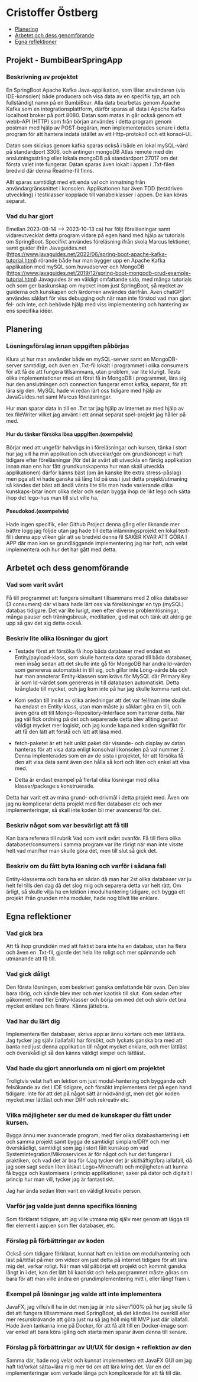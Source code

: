# Cristoffer Östberg

- [Planering](#planering)
- [Arbetet och dess genomförande](#arbetet-och-dess-genomförande)
- [Egna reflektioner](#egna-reflektioner)


## Projekt - BumbiBearSpringApp

### Beskrivning av projektet
En SpringBoot Apache Kafka Java-applikation, som låter användaren (via IDE-konsolen) både producera och visa data av en specifik typ, art och fullständigt namn på en BumbiBear. Alla data bearbetas genom Apache Kafka som en integrationsplattform, därför sparas all data i Apache Kafka localhost broker på port 8080. Datan som matas in går också genom ett webb-API (HTTP) som från början användes i detta program genom postman med hjälp av POST-begäran, men implementerades senare i detta program för att hantera indata istället av ett Http-protokoll och ett konsol-UI.

Datan som skickas genom kafka sparas också i både en lokal mySQL-värd på standardport 3306, och antingen mongoDB Atlas remote med din anslutningssträng eller lokala mongoDB på standardport 27017 om det första valet inte fungerar. Datan sparas även lokalt i appen i .Txt-filen bredvid där denna Readme-fil finns.

Allt sparas samtidigt med ett enda val och inmatning från användargränssnittet i konsolen.
Applikationen har även TDD (testdriven utveckling) i testklasser kopplade till variabelklasser i appen. De kan köras separat.

### Vad du har gjort
Emellan 2023-08-14 --> 2023-10-13 ca) har följt föreläsningar samt vidareutvecklat detta program vidare på egen hand med hjälp av tutorials om SpringBoot.
Specifikt användes föreläsning ifrån skola Marcus lektioner, samt guider ifrån Javaguides.net (https://www.javaguides.net/2022/06/spring-boot-apache-kafka-tutorial.html) rörande både hur man bygger upp en Apache Kafka applikation med mySQL som huvudserver och MongoDB (https://www.javaguides.net/2019/12/spring-boot-mongodb-crud-example-tutorial.html)
Javaguides är en väldigt omfattande sida, med många tutorials och som ger baskunskap om mycket inom just SpringBoot, så mycket av guiderna och kunskapen och lärdomen användes därifrån. Även chatGPT användes såklart för viss debugging och när man inte förstod vad man gjort fel- och inte, och behövde hjälp med viss implementering och hantering av ens specifika idéer.


## Planering

### Lösningsförslag innan uppgiften påbörjas
Klura ut hur man använder både en mySQL-server samt en MongoDB-server samtidigt, och även en .Txt-fil lokalt i programmet i olika consumers för att få de att fungera tillsammans, utan problem, var lite klurigt.
Testa olika implementationer med att först få in MongoDB i programmet, lära sig hur den anslutningen och connection fungerar emot kafka, separat, för att lära sig den. MySQL hade vi redan lärt oss tidigare med hjälp av JavaGuides.net samt Marcus föreläsningar. 

Hur man sparar data in till en .Txt tar jag hjälp av internet av med hjälp av tex fileWriter vilket jag använt i ett annat separat spel-projekt jag håller på med.

#### Hur du tänker försöka lösa uppgiften.(exempelvis)
Börjar med att ungefär halvvägs in i föreläsningar och kursen, tänka i stort hur jag vill ha min applikation och utvecklar/gör om grundkoncept vi haft tidigare efter föreläsningar (för det är svårt att utveckla en färdig applikation innan man ens har fått grundkunskaperna hur man skall utveckla applikationen) därför känns bäst (om än kanske lite extra stress-påslag) men pga att vi hade ganska så lång tid på oss i just detta projekt/utmaning så kändes det bäst att ändå vänta lite tills man hade varierande olika kunskaps-bitar inom olika delar och sedan bygga ihop de likt lego och sätta ihop det lego-hus man till slut ville ha.

#### Pseudokod.(exempelvis)
Hade ingen specifik, eller Github Project denna gång eller liknande mer bättre logg jag följde utan jag hade till detta inlämningsprojekt en lokal text-fil i denna app vilken går att se bredvid denna fil SAKER KVAR ATT GÖRA I APP där man kan se grundläggande implementering jag har haft, och velat implementera och hur det har gått med detta.

## Arbetet och dess genomförande

### Vad som varit svårt
Få till programmet att fungera simultant tillsammans med 2 olika databaser (3 consumers) där vi bara hade lärt oss via föreläsningar en typ (mySQL) databas tidigare. Det var lite lurigt, men efter diverse problemlösningar, många pauser och träningsbreak, meditation, god mat och tänk att aldrig ge upp så gav det sig detta också.
### Beskriv lite olika lösningar du gjort
* Testade först att försöka få ihop båda databaser med endast en Entity/payload-klass, som skulle hantera data sparad till båda databaser, men insåg sedan att det skulle inte gå för MongoDB har andra Id-värden som genereras automatiskt in till sig, och gillar inte Long-värde bla och hur man annoterar Entity-klassen som krävs för MySQL där Primary Key är som Id-värdet som genereras in till databasen automatiskt. Detta krånglade till mycket, och jag kom inte på hur jag skulle komma runt det.
* Kom sedan till insikt av olika anledningar att det var fel/man inte skulle ha endast en Entity-klass, utan man måste ju såklart göra en till, och även göra ett till Mongo-Repository-Interface som hanterar detta. När jag väl fick ordning på det och separerade detta blev allting genast väldigt mycket mer logiskt, och jag kunde kapa ned koden signifikt för att få den lätt att förstå och lätt att läsa med. 
* fetch-paketet är ett helt unikt paket där visande- och display av datan hanteras för att visa data enligt konsolval i konsolen på val nummer 2. Denna implenterades som en av de sista i projektet, för att försöka få den att visa data samt även den hålla så kort och liten och enkel att visa med.

* Detta är endast exempel på flertal olika lösningar med olika klasser/package:s konstruerade.


Detta har varit ett av mina grund- och drivmål i detta projekt med. Även om jag nu komplicerar detta projekt med fler databaser etc och mer implementeringar, så skall inte koden bli mer avancerad för det.
### Beskriv något som var besvärligt att få till
Kan bara referera till rubrik Vad som varit svårt ovanför. Få till flera olika databaser/consumers i samma program var lite rörigt när man inte visste helt vad man/hur man skulle göra det, men till slut så gick det.

### Beskriv om du fått byta lösning och varför i sådana fall
Entity-klasserna och bara ha en sådan då man har 2st olika databaser var ju helt fel tills den dag då det slog mig och separera detta var helt rätt. Om ärligt, så skulle vilja ha en lektion i modulhantering tidigare, och bygga ett projekt ifrån grunden mha moduler, hade nog blivit lite enklare.




## Egna reflektioner

### Vad gick bra
Att få ihop grundidén med att faktist bara inte ha en databas, utan ha flera och även en .Txt-fil, gjorde det hela lite roligt och mer spännande och utmanande att få till.

### Vad gick dåligt
Den första lösningen, som beskrivet ganska omfattande här ovan. Den blev bara rörig, och kände blev mer och mer kaotisk till slut. Kom sedan efter påkommet med fler Entity-klasser och börja om med det och skriv det bra mycket enklare och finare. Känns jättebra.

### Vad har du lärt dig
Implementera fler databaser, skriva app:ar ännu kortare och mer lättlästa. Jag tycker jag själv (iallafall) har försökt, och lyckats ganska bra med att banta ned just denna applikation till något mycket enklare, och mer lättläst och överskådligt så den känns väldigt simpel och lättläst.

### Vad hade du gjort annorlunda om ni gjort om projektet
Troligtvis velat haft en lektion om just modul-hantering och byggande och felsökande av det i IDE tidigare, och försökt implementera det på egen hand tidigare. Inte för att det på något sätt är nödvändigt, men det gör koden mycket mer lättläst och mer DRY och rekreativ etc.

### Vilka möjligheter ser du med de kunskaper du fått under kursen.
Bygga ännu mer avancerade program, med fler olika databashantering i ett och samma projekt samt bygga de samtidigt simplare/DRY och mer överskådligt, samtidigt som jag i stort fått kunskap om vad Systemintegration/Mikroservices är för något och hur det fungerar i praktiken, och vad det är bra för (Jag tycker det är skithäftigt/bra iallafall, då jag som sagt sedan liten älskat Lego+Minecraft) och möjligheten att kunna få bygga och kustomisera i princip applikationer, saker på dator och digitalt i princip hur man vill, tycker jag är fantastiskt. 

Jag har ända sedan liten varit en väldigt kreativ person.

### Varför jag valde just denna specifika lösning
Som förklarat tidigare, att jag ville utmana mig själv mer genom att lägga till fler element i app:en som fler databaser, etc.

### Förslag på förbättringar av koden
Också som tidigare förklarat, kunnat haft en lektion om modulhantering och läst på/tittat på mer om videor om just detta på internet tidigare för att lära mig det, verkar roligt. När man väl påbörjat ett projekt och kommit ganska långt in i det, kan det lätt bli kaotiskt och hela programmet måste göras om bara för att man ville ändra en grundimplementering mitt i, eller långt fram i.

### Exempel på lösningar jag valde att inte implementera
JavaFX, jag ville/vill ha in det men jag är inte säker/100% på hur jag skulle få det att fungera tillsammans med SpringBoot, så det kändes lite overkill eller mer resurskrävande att göra just nu så jag höll mig till MVP just där iallafall.
Hade även tankarna inne på Docker, för att få allt till en Docker-image som var enkel att bara köra igång och starta men sparar även denna till senare.

### Förslag på förbättringar av UI/UX för design + reflektion av den
Samma där, hade nog velat och kunnat implementera ett JavaFX GUI om jag haft tid/orkat sätta+lära mig mer tid om att lära kring det. Var en del implementeringar som verkade långa pch komplicerade för att få till där.